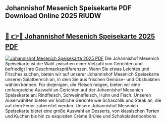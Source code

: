 ## Johannishof Mesenich Speisekarte PDF Download Online 2025 RIUDW

# <h2><a href="http://gc9vmbt.nevu.top/?p=Johannishof+Mesenich+Speisekarte">🔗 👉🔴 Johannishof Mesenich Speisekarte 2025 PDF</a></h2>

[![Johannishof Mesenich Speisekarte 2025 PDF](https://i.imgur.com/dBaPXMq.png)](http://gc9vmbt.nevu.top/?p=Johannishof+Mesenich+Speisekarte)
Die Johannishof Mesenich Speisekarte ist die Wahl zwischen einer Vielzahl von Gerichten und befriedigt Ihre Geschmackspräferenzen. Wenn Sie etwas Leichtes und Frisches suchen, bieten wir auf unserer Johannishof Mesenich Speisekarte unseren Salatbereich an, in dem Sie aus frischen Gemüse- und Obstsalaten wählen können. Für diejenigen, die Fleisch mögen, bieten wir eine umfangreiche Auswahl an Gerichten auf der Johannishof Mesenich Speisekarte an: Rindfleisch, Schweinefleisch, Huhn und Fisch. Unseren Auserwählten bieten wir köstliche Gerichte wie Schaschlik und Steak an, die auf dem Feuer zubereitet werden. Unsere Johannishof Mesenich Speisekarte bietet eine große Auswahl an Desserts, von klassischen Torten und Kuchen bis hin zu exquisiten Crème Brûlée und Schokoladenbonbons.
